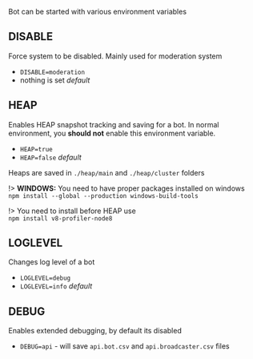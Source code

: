 Bot can be started with various environment variables

## DISABLE

Force system to be disabled. Mainly used for moderation system

- `DISABLE=moderation`
- nothing is set *default*

## HEAP

Enables HEAP snapshot tracking and saving for a bot. In normal environment, you **should not** enable this environment variable.

- `HEAP=true`
- `HEAP=false` *default*

Heaps are saved in `./heap/main` and `./heap/cluster` folders

!> **WINDOWS:** You need to have proper packages installed on windows<br>`npm install --global --production windows-build-tools`

!> You need to install before HEAP use<br>`npm install v8-profiler-node8`

## LOGLEVEL

Changes log level of a bot

- `LOGLEVEL=debug`
- `LOGLEVEL=info` *default*

## DEBUG

Enables extended debugging, by default its disabled

- `DEBUG=api` - will save `api.bot.csv` and `api.broadcaster.csv` files